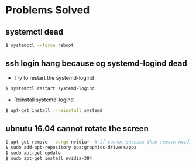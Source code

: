 # Problems Solved
## systemctl dead
 ```sh
 $ systemctl --force reboot
 ```
 
## ssh login hang because og systemd-logind dead 
 - Try to restart the systemd-logind
 ```sh
 $ systemctl restart systemd-logind
 ```
 - Reinstall systemd-logind
 ```sh
 $ apt-get install --reinstall systemd
 ```

## ubnutu 16.04 cannot rotate the screen
 ```sh
 $ apt-get remove --purge nvidia*  # if cannot success them remove nvidia*
 $ sudo add-apt-repository ppa:graphics-drivers/ppa
 $ sudo apt-get update
 $ sudo apt-get install nvidia-384
 ```
